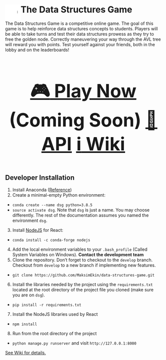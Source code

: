 <h1><img align="left" width="50" height="50" src="img/graph.gif">The Data Structures Game</h1>

The Data Structures Game is a competitive online game. The goal of this game is to help reinforce data structures concepts to students. Players will be able to take turns and test their data structures prowess as they try to free the golden node. Correctly maneuvering your way through the AVL tree will reward you with points. Test yourself against your friends, both in the lobby and on the leaderboards!


<div align="center", style="font-size: 50px">

### [:video_game: Play Now](https://data-structures-game.herokuapp.com) (Coming Soon) [:space_invader: API](https://data-structures-game.herokuapp.com/game_board/api) [:information_source: Wiki](https://github.com/MaksimEkin/data-structures-game/wiki)

</div>

## Developer Installation
1. Install Anaconda ([Reference](https://docs.anaconda.com/anaconda/install/))
2. Create a minimal-empty Python environment:
- ```conda create --name dsg python=3.8.5```
- ```source activate dsg```. Note that ```dsg``` is just a name. You may choose differently. The rest of the documentation assumes you named the environment ```dsg```.
3. Install [NodeJS](https://anaconda.org/conda-forge/nodejs) for React:
- ```conda install -c conda-forge nodejs```
4. Add the local environment variables to your ```.bash_profile``` (Called System Variables on Windows). **Contact the development team**
5. Clone the repository. Don’t forget to checkout to the ```develop``` branch. Checkout from ```develop``` to a new branch if implementing new features. 
- ```git clone https://github.com/MaksimEkin/data-structures-game.git```
6. Install the libraries needed by the project using the ```requirements.txt``` located at the root directory of the project file you cloned (make sure you are on ```dsg```).
- ```pip install -r requirements.txt```
7. Install the NodeJS libraries used by React
- ```npm install```
8. Run from the root directory of the project
- ```python manage.py runserver``` and visit ```http://127.0.0.1:8000```

[See Wiki for details.](https://github.com/MaksimEkin/data-structures-game/wiki)
